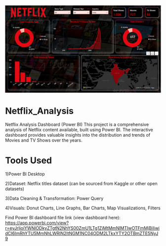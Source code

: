 ![Netflix Dashboard](Dashboard.png)

# Netflix_Analysis
Netflix Analysis Dashboard (Power BI) This project is a comprehensive analysis of Netflix content available, built using Power BI. The interactive dashboard provides valuable insights into the distribution and trends of Movies and TV Shows over the years.
# Tools Used
1)Power BI Desktop

2)Dataset: Netflix titles dataset (can be sourced from Kaggle or other open datasets)

3)Data Cleaning & Transformation: Power Query

4)Visuals: Donut Charts, Line Graphs, Bar Charts, Map Visualizations, Filters

Find
Power BI dashboard file link (view dashboard here): https://app.powerbi.com/view?r=eyJrIjoiYWNlODkyZTgtN2NhYS00ZmU1LTg1ZjMtMmNlMTIwOTFmMjBiIiwidCI6ImRhYTU5MmNhLWRlN2ItNGM1NC04ODM2LTkxYTY2OTBmZTE5NyJ9




